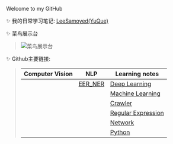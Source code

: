Welcome to my GitHub

✨ 我的日常学习笔记:  [LeeSamoyed(YuQue)](https://www.yuque.com/leesamoyed)

<!--
**LeeSamoyed/LeeSamoyed** is a ✨ _special_ ✨ repository because its `README.md` (this file) appears on your GitHub profile.

Here are some ideas to get you started:

- 🔭 I’m currently working on ...
- 🌱 I’m currently learning ...
- 👯 I’m looking to collaborate on ...
- 🤔 I’m looking for help with ...
- 💬 Ask me about ...
- 📫 How to reach me: ...
- 😄 Pronouns: ...
- ⚡ Fun fact: ...
-->

✨ 菜鸟展示台
> <img align="center" src="https://github-readme-stats.anuraghazra1.vercel.app/api?username=filiptronicek&show_icons=true&line_height=27&include_all_commits=true" alt="菜鸟展示台" />

✨ Github主要链接:

>| Computer Vision | NLP | Learning notes |
>|  ----  | ----  | ---- |
>|   | [EER_NER](https://github.com/LeeSamoyed/NLP_EER_NER) | [Deep Learning](https://github.com/LeeSamoyed/DeepLearning) |
>|   |                                                      | [Machine Learning](https://github.com/LeeSamoyed/PythonMachineLearningNotes) |
>|   |                                                      | [Crawler](https://github.com/LeeSamoyed/PythonCrawlerLearningNotes) |
>|   |                                                      | [Regular Expression](https://github.com/LeeSamoyed/PythonRegularExpressionLearningNotes) |
>|   |                                                      | [Network](https://github.com/LeeSamoyed/PythonNetworkLearningNotes) |
>|   |                                                      | [Python](https://github.com/LeeSamoyed/PythonBasisLearningNotes) |
